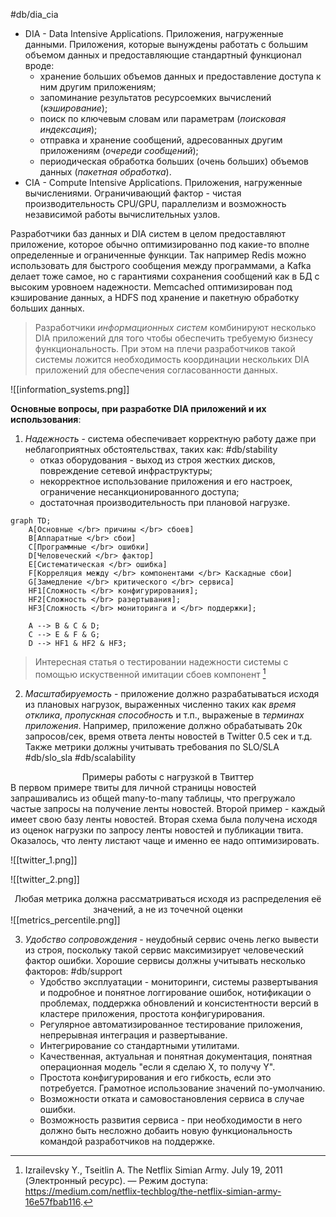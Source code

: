 #db/dia_cia
* DIA - Data Intensive Applications. Приложения, нагруженные данными. Приложения, которые вынуждены работать с большим объемом данных и предоставляющие стандартный функционал вроде:
	* хранение больших объемов данных и предоставление доступа к ним другим приложениям;
	* запоминание результатов ресурсоемких вычислений (*кэширование*);
	* поиск по ключевым словам или параметрам (*поисковая индексация*);
	* отправка и хранение сообщений, адресованных другим приложениям (*очереди сообщений*);
	* периодическая обработка больших (очень больших) объемов данных (*пакетная обработка*).
* CIA - Compute Intensive Applications. Приложения, нагруженные вычислениями. Ограничивающий фактор - чистая производительность CPU/GPU, параллелизм и возможность независимой работы вычислительных узлов.

Разработчики баз данных и DIA систем в целом предоставляют приложение, которое обычно оптимизированно под какие-то вполне определенные и ограниченные функции. Так например Redis можно использовать для быстрого сообщения между программами, а Kafka делает тоже самое, но с гарантиями сохранения сообщений как в БД с высоким уровноем надежности. Memcached оптимизирован под кэширование данных, а HDFS под хранение и пакетную обработку больших данных. 

> Разработчики *информационных систем* комбинируют несколько DIA приложений для того чтобы обеспечить требуемую бизнесу функциональность. При этом на плечи разработчиков такой системы ложится необходимость координации нескольких DIA приложений для обеспечения согласованности данных.

![[information_systems.png]]

**Основные вопросы, при разработке DIA приложений и их использования**:
1. *Надежность* - система обеспечивает корректную работу даже при неблагоприятных обстоятельствах, таких как: #db/stability
	* отказ оборудования - выход из строя жестких дисков, повреждение сетевой инфраструктуры; 
	* некорректное использование приложения и его настроек, ограничение несанкционированного доступа;
	* достаточная производительность при плановой нагрузке.

```mermaid
graph TD;
	A[Основные </br> причины </br> сбоев]
	B[Аппаратные </br> сбои]
	C[Программные </br> ошибки]
	D[Человеческий </br> фактор]
	E[Систематическая </br> ошибка]
	F[Корреляция между </br> компонентами </br> Каскадные сбои]
	G[Замедление </br> критического </br> сервиса]
	HF1[Сложность </br> конфигурирования];
	HF2[Сложность </br> разертывания];
	HF3[Сложность </br> мониторинга и </br> поддержки];
	
	A --> B & C & D;
	C --> E & F & G;
	D --> HF1 & HF2 & HF3;
```

> Интересная статья о тестировании надежности системы с помощью искуственной имитации сбоев компонент [^1]

2. *Масштабируемость* - приложение должно разрабатываться исходя из плановых нагрузок, выраженных численно таких как *время отклика*, *пропускная способность* и т.п., выраженые в *терминах приложения*. Например, приложение должно обрабатывать 20к запросов/сек, время ответа ленты новостей в Twitter 0.5 сек и т.д. Также метрики должны учитывать требования по SLO/SLA #db/slo_sla #db/scalability

<center>Примеры работы с нагрузкой в Твиттер </center>
В первом примере твиты для личной страницы новостей запрашивались из общей many-to-many таблицы, что прегружало частые запросы на получение ленты новостей. Второй пример - каждый имеет свою базу ленты новостей. Вторая схема была получена исходя из оценок нагрузки по запросу ленты новостей и публикации твита. Оказалось, что ленту листают чаще и именно ее надо оптимизировать. 

![[twitter_1.png]]

![[twitter_2.png]]

<center>Любая метрика должна рассматриваться исходя из распределения её значений, а не из точечной оценки</center>
![[metrics_percentile.png]]

3. *Удобство сопровождения* - неудобный сервис очень легко вывести из строя, поскольку такой сервис максимизирует человеческий фактор ошибки. Хорошие сервисы должны учитывать несколько факторов: #db/support
	* Удобство эксплуатации - мониторинги, системы развертывания и подробное и понятное логгирование ошибок, нотификации о проблемах, поддержка обновлений и консистентности версий в кластере приложения, простота конфигурирования.
	* Регулярное автоматизированное тестирование приложения, непрерывная интеграция и развертывание.
	* Интегрирование со стандартными утилитами.
	* Качественная, актуальная и понятная документация, понятная операционная модель "если я сделаю X, то получу Y".
	* Простота конфигурирования и его гибкость, если это потребуется. Грамотное использование значений по-умолчанию.
	* Возможности отката и самовостановления сервиса в случае ошибки.
	* Возможность развития сервиса - при необходимости в него должно быть несложно добаить новую функциональность командой разработчиков на поддержке.


[^1]: Izrailevsky Y., Tseitlin A. The Netflix Simian Army. July 19, 2011 (Электронный ресурс). — Режим доступа: https://medium.com/netflix-techblog/the-netflix-simian-army-16e57fbab116.